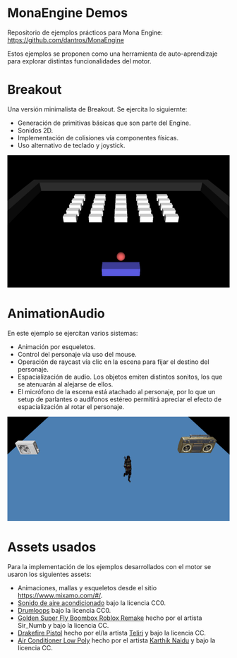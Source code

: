 # MonaEngine Demos

Repositorio de ejemplos prácticos para Mona Engine: https://github.com/dantros/MonaEngine

Estos ejemplos se proponen como una herramienta de auto-aprendizaje para explorar distintas funcionalidades del motor.

# Breakout

Una versión minimalista de Breakout. Se ejercita lo siguiernte:
- Generación de primitivas básicas que son parte del Engine.
- Sonidos 2D.
- Implementación de colisiones vía componentes físicas.
- Uso alternativo de teclado y joystick.

![Breakout.cpp](screenshots/breakout.png "breakout")

# AnimationAudio

En este ejemplo se ejercítan varios sistemas:
- Animación por esqueletos.
- Control del personaje vía uso del mouse.
- Operación de raycast vía clic en la escena para fijar el destino del personaje.
- Espacialización de audio. Los objetos emiten distintos sonitos, los que se atenuarán al alejarse de ellos.
- El micrófono de la escena está atachado al personaje, por lo que un setup de parlantes o audífonos estéreo permitirá apreciar el efecto de espacialización al rotar el personaje.

![AnimationAudioExample.cpp](screenshots/animation_audio.png "AnimatedExample")

# Assets usados

Para la implementación de los ejemplos desarrollados con el motor se usaron los siguientes assets:
 - Animaciones, mallas y esqueletos desde el sitio https://www.mixamo.com/#/.
 - [Sonido de aire acondicionado](https://freesound.org/people/addiofbaddi/sounds/241702/) bajo la licencia CC0.
 - [Drumloops](https://freesound.org/people/Bronxio/sounds/199870/) bajo la licencia CC0.
 - [Golden Super Fly Boombox Roblox Remake](https://sketchfab.com/3d-models/golden-super-fly-boombox-roblox-remake-d2b9b14dd01e4fa0bdd3b1704fcb2b2f) hecho por el artista Sir_Numb y bajo la licencia CC.
 - [Drakefire Pistol](https://sketchfab.com/3d-models/drakefire-pistol-bee02e85f22d4eaaa3c0144f11204843) hecho por el/la artista [Teliri](https://www.artstation.com/artwork/3XE92) y bajo la licencia CC.
 - [Air Conditioner Low Poly](https://sketchfab.com/3d-models/air-conditioner-low-poly-textured-game-asset-84c4e55948414c6db2473da7b6e9cbb7) hecho por el artista [Karthik Naidu](instagram.com/k3dart) y bajo la licencia CC.